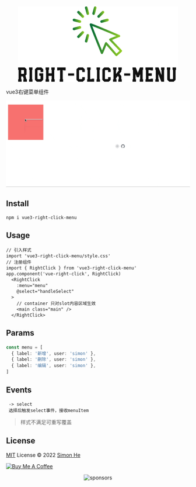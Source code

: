 <p align="center">
  <img src="./assets/kv.png"/>
</p>
  vue3右键菜单组件

![demo](./assets/demo.gif)

## Install
```
npm i vue3-right-click-menu
```

## Usage
```
// 引入样式
import 'vue3-right-click-menu/style.css'
// 注册组件
import { RightClick } from 'vue3-right-click-menu'
app.component('vue-right-click', RightClick)
  <RightClick
    :menu="menu"
    @select="handleSelect"
  >
    // container 只对slot内容区域生效
    <main class="main" />
  </RightClick>
```

## Params
```ts
const menu = [
  { label: '新增', user: 'simon' },
  { label: '删除', user: 'simon' },
  { label: '编辑', user: 'simon' },
]
```

## Events
```
 -> select
 选择后触发select事件，接收menuItem
```

>样式不满足可重写覆盖

## License
[MIT](./LICENSE) License © 2022 [Simon He](https://github.com/Simon-He95)

<a href="https://github.com/Simon-He95/sponsor" target="_blank"><img src="https://cdn.buymeacoffee.com/buttons/default-orange.png" alt="Buy Me A Coffee" style="height: 51px !important;width: 217px !important;" ></a>


<span><div align="center">![sponsors](https://www.hejian.club/images/sponsors.jpg)</div></span>

